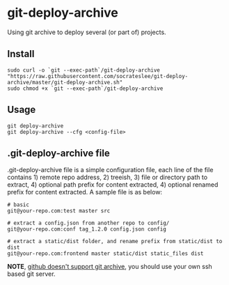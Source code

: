 # git-deploy-archive
Using git archive to deploy several (or part of) projects.

## Install

```
sudo curl -o `git --exec-path`/git-deploy-archive "https://raw.githubusercontent.com/socrateslee/git-deploy-archive/master/git-deploy-archive.sh"
sudo chmod +x `git --exec-path`/git-deploy-archive
```

## Usage

```
git deploy-archive
git deploy-archive --cfg <config-file>
```

## .git-deploy-archive file
.git-deploy-archive file is a simple configuration file, each line of the file contains 1) remote repo address, 2) treeish, 3) file or directory path to extract, 4) optional path prefix for content extracted, 4) optional renamed prefix for content extracted. A sample file is as below:

```
# basic
git@your-repo.com:test master src

# extract a config.json from another repo to config/
git@your-repo.com:conf tag_1.2.0 config.json config

# extract a static/dist folder, and rename prefix from static/dist to dist
git@your-repo.com:frontend master static/dist static_files dist
```

__NOTE__, [github doesn't support git archive](http://www.gilesorr.com/blog/git-archive-github.html), you should use your own ssh based git server.

